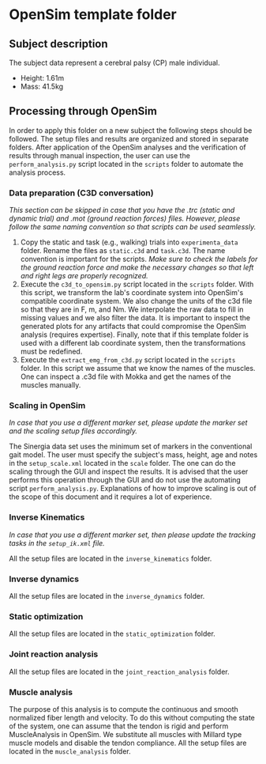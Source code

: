 # OpenSim template folder

## Subject description

The subject data represent a cerebral palsy (CP) male individual.

- Height: 1.61m
- Mass: 41.5kg

## Processing through OpenSim

In order to apply this folder on a new subject the following steps
should be followed. The setup files and results are organized and
stored in separate folders. After application of the OpenSim analyses
and the verification of results through manual inspection, the user
can use the `perform_analysis.py` script located in the `scripts`
folder to automate the analysis process.

### Data preparation (C3D conversation)

*This section can be skipped in case that you have the .trc (static
and dynamic trial) and .mot (ground reaction forces) files. However,
please follow the same naming convention so that scripts can be used
seamlessly.*

1. Copy the static and task (e.g., walking) trials into `experimenta_data`
   folder. Rename the files as `static.c3d` and `task.c3d`. The name convention
   is important for the scripts.  *Make sure to check the labels for the ground
   reaction force and make the necessary changes so that left and right legs are
   properly recognized.*
2. Execute the `c3d_to_opensim.py` script located in the `scripts`
   folder. With this script, we transform the lab's coordinate system
   into OpenSim's compatible coordinate system. We also change the
   units of the c3d file so that they are in F, m, and Nm. We
   interpolate the raw data to fill in missing values and we also
   filter the data. It is important to inspect the generated plots for
   any artifacts that could compromise the OpenSim analysis (requires
   expertise). Finally, note that if this template folder is used with
   a different lab coordinate system, then the transformations must be
   redefined.
3. Execute the `extract_emg_from_c3d.py` script located in the
   `scripts` folder. In this script we assume that we know the names
   of the muscles. One can inspect a .c3d file with Mokka and get the
   names of the muscles manually.

### Scaling in OpenSim

*In case that you use a different marker set, please update the marker
set and the scaling setup files accordingly.*

The Sinergia data set uses the minimum set of markers in the
conventional gait model. The user must specify the subject's mass,
height, age and notes in the `setup_scale.xml` located in the `scale`
folder. The one can do the scaling through the GUI and inspect the
results. It is advised that the user performs this operation through
the GUI and do not use the automating script
`perform_analysis.py`. Explanations of how to improve scaling is out
of the scope of this document and it requires a lot of experience.

### Inverse Kinematics

*In case that you use a different marker set, then please update the
tracking tasks in the `setup_ik.xml` file.*

All the setup files are located in the `inverse_kinematics` folder.

### Inverse dynamics

All the setup files are located in the `inverse_dynamics` folder.

### Static optimization

All the setup files are located in the `static_optimization` folder.

### Joint reaction analysis

All the setup files are located in the `joint_reaction_analysis`
folder.

### Muscle analysis

The purpose of this analysis is to compute the continuous and smooth normalized
fiber length and velocity. To do this without computing the state of the system,
one can assume that the tendon is rigid and perform MuscleAnalysis in
OpenSim. We substitute all muscles with Millard type muscle models and disable
the tendon compliance. All the setup files are located in the `muscle_analysis`
folder.
